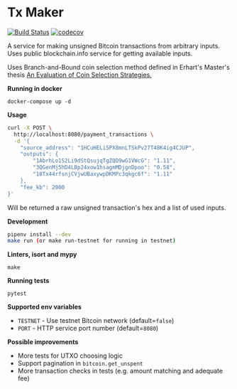 # Tx Maker

[![Build Status](https://travis-ci.org/selevit/txmaker.svg?branch=master)](https://travis-ci.org/selevit/txmaker)
[![codecov](https://codecov.io/gh/selevit/txmaker/branch/master/graph/badge.svg)](https://codecov.io/gh/selevit/txmaker)

A service for making unsigned Bitcoin transactions from arbitrary inputs.
Uses public blockchain.info service for getting available inputs.

Uses Branch-and-Bound coin selection method defined in Erhart's Master's thesis [An Evaluation of Coin Selection Strategies.][1]

[1]: http://murch.one/wp-content/uploads/2016/11/erhardt2016coinselection.pdf

**Running in docker**

```
docker-compose up -d
```

**Usage**

```bash
curl -X POST \
  http://localhost:8080/payment_transactions \
  -d '{
	"source_address": "1HCuHELi5PX8mnLTSkPv27T48K4ig4CJUP",
	"outputs": {
		"1AbrhLo1S2Li9dStQsujqTgZQD9wG1VWcG": "1.11",
		"3QGenMj5hD4LBp24xow1hsagmMDjgnDpoo": "0.58",
		"18Tx44rfsnjCVjwUBaxywpDKMPc3qkgc6f": "1.11"
	},
	"fee_kb": 2000
}'
```

Will be returned a raw unsigned transaction's hex and a list of used inputs.


**Development**

```bash
pipenv install --dev
make run (or make run-testnet for running in testnet)
```

**Linters, isort and mypy**

```
make
```

**Running tests**

```
pytest
```

**Supported env variables**

- `TESTNET` - Use testnet Bitcoin network  (default=`false`)
- `PORT` - HTTP service port number (default=`8080`)

**Possible improvements**

- More tests for UTXO choosing logic
- Support pagination in `bitcoin.get_unspent`
- More transaction checks in tests (e.g. amount matching and adequate fee)
